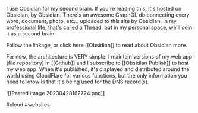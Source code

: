 I use Obsidian for my second brain. If you're reading this, it's hosted on Obsidian, by Obsidian. There's an awesome GraphQL db connecting every word, document, photo, etc... uploaded to this site by Obsidian. In my professional life, that's called a Thread, but in my personal space, we'll coin it as a second brain. 

Follow the linkage, or click here [[Obsidian]] to read about Obsidian more. 

For now, the architecture is VERY simple. I maintain versions of my web app (file repository) in [[Github]]  and I subscribe to [[Obsidian Publish]] to host my web app. When it's published, it's displayed and distributed around the world using CloudFlare for various functions, but the only information you need to know is that it's being used for the DNS record(s). 

![[Pasted image 20230428162724.png]]

#cloud #websites 